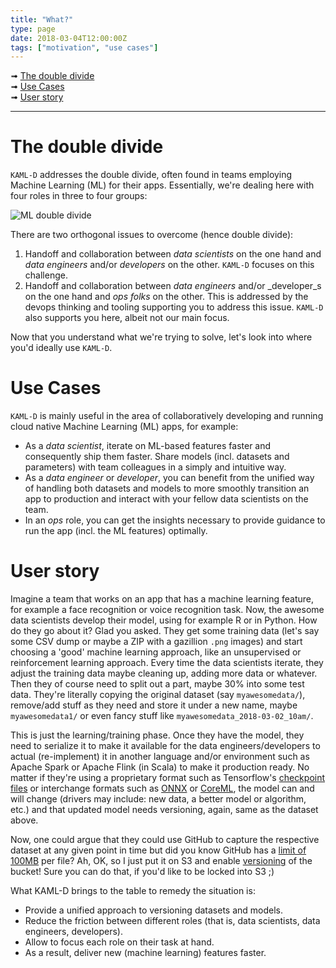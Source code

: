 ```yaml
---
title: "What?"
type: page
date: 2018-03-04T12:00:00Z
tags: ["motivation", "use cases"]
---
```


&#10143; [The double divide](#the-double-divide) <br>
&#10143; [Use Cases](#use-cases) <br>
&#10143; [User story](#user-story) <br>

----

# The double divide

`KAML-D` addresses the double divide, often found in teams employing Machine Learning (ML) for their apps. Essentially, we're dealing here with four roles in three to four groups:

![ML double divide](/images/ml-dd.png)

There are two orthogonal issues to overcome (hence double divide):

1. Handoff and collaboration between _data scientists_ on the one hand and _data engineers_ and/or _developers_ on the other. `KAML-D` focuses on this challenge.
1. Handoff and collaboration between _data engineers_ and/or _developer_s on the one hand and _ops folks_ on the other. This is addressed by the devops thinking and tooling supporting you to address this issue. `KAML-D` also supports you here, albeit not our main focus.

Now that you understand what we're trying to solve, let's look into where you'd ideally use `KAML-D`.

# Use Cases

`KAML-D` is mainly useful in the area of collaboratively developing and running cloud native Machine Learning (ML) apps, for example:

- As a *data scientist*, iterate on ML-based features faster and consequently ship them faster. Share models (incl. datasets and parameters) with team colleagues in a simply and intuitive way.
- As a *data engineer* or *developer*, you can benefit from the unified way of handling both datasets and models to more smoothly transition an app to production and interact with your fellow data scientists on the team.
- In an *ops* role, you can get the insights necessary to provide guidance to run the app (incl. the ML features) optimally.

# User story

Imagine a team that works on an app that has a machine learning feature, for example a face recognition or voice recognition task. Now, the awesome data scientists develop their model, using for example R or in Python. How do they go about it? Glad you asked. They get some training data (let's say some CSV dump or maybe a ZIP with a gazillion `.png` images) and start choosing a 'good' machine learning approach, like an unsupervised or reinforcement learning approach. Every time the data scientists iterate, they adjust the training data maybe cleaning up, adding more data or whatever. Then they of course need to split out a part, maybe 30% into some test data. They're literally copying the original dataset (say `myawesomedata/`), remove/add stuff as they need and store it under a new name, maybe `myawesomedata1/` or even fancy stuff like `myawesomedata_2018-03-02_10am/`. 

This is just the learning/training phase. Once they have the model, they need to serialize it to make it available for the data engineers/developers to actual (re-implement) it in another language and/or environment such as Apache Spark or Apache Flink (in Scala) to make it production ready. No matter if they're using a proprietary format such as Tensorflow's [checkpoint files](https://www.tensorflow.org/programmers_guide/saved_model) or interchange formats such as [ONNX](https://onnx.ai/) or [CoreML](https://developer.apple.com/documentation/coreml), the model can and will change (drivers may include: new data, a better model or algorithm, etc.) and that updated model needs versioning, again, same as the dataset above.

Now, one could argue that they could use GitHub to capture the respective dataset at any given point in time but did you know GitHub has a [limit of 100MB](https://help.github.com/articles/what-is-my-disk-quota/) per file? Ah, OK, so I just put it on S3 and enable [versioning](https://docs.aws.amazon.com/AmazonS3/latest/dev/Versioning.html) of the bucket! Sure you can do that, if you'd like to be locked into S3 ;)

What KAML-D brings to the table to remedy the situation is:

- Provide a unified approach to versioning datasets and models.
- Reduce the friction between different roles (that is, data scientists, data engineers, developers).
- Allow to focus each role on their task at hand.
- As a result, deliver new (machine learning) features faster.